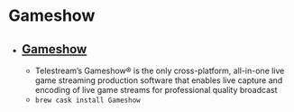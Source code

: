 # Gameshow
- [Gameshow](http://gameshow.net/)
  - 
  - Telestream’s Gameshow® is the only cross-platform, all-in-one live game streaming production software that enables live capture and encoding of live game streams for professional quality broadcast
  - `brew cask install Gameshow`
